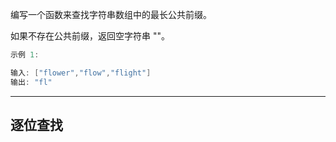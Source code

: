 编写一个函数来查找字符串数组中的最长公共前缀。

如果不存在公共前缀，返回空字符串 ""。

```cpp
示例 1:

输入: ["flower","flow","flight"]
输出: "fl"
```

---

## 逐位查找




